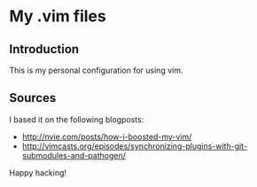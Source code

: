 # My .vim files
## Introduction
This is my personal configuration for using vim.

## Sources
I based it on the following blogposts: 
 * http://nvie.com/posts/how-i-boosted-my-vim/
 * http://vimcasts.org/episodes/synchronizing-plugins-with-git-submodules-and-pathogen/

Happy hacking!
